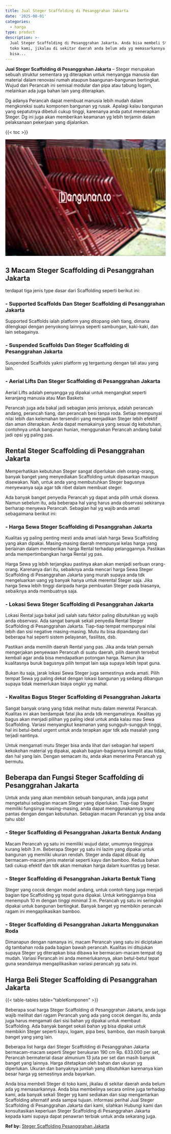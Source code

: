 ```yaml
---
title: Jual Steger Scaffolding di Pesanggrahan Jakarta
date: '2025-08-01'
categories:
  - harga
type: product
description: >-
  Jual Steger Scaffolding di Pesanggrahan Jakarta. Anda bisa membeli Steger di
  toko kami, jikalau di sekitar daerah anda belum ada yg memasarkannya. Anda
  bisa...
---
```


**Jual Steger Scaffolding di Pesanggrahan Jakarta** – Steger merupakan sebuah struktur sementara yg diterapkan untuk menyangga manusia dan material dalam renovasi rumah ataupun baangunan-bangunan bertingkat. Wujud dari Perancah ini semisal modular dan pipa atau tabung logam, melainkan ada juga bahan lain yang diterapkan.

Dg adanya Perancah dapat membuat manusia lebih mudah dalam mengkoreksi suatu komponen bangunan yg rusak. Apalagi kalau bangunan yang sepatutnya dibetuli cukup tinggi, karenanya anda patut menerapkan Steger. Dg ini juga akan memberikan keamanan yg lebih terjamin dalam pelaksanaan pekerjaan yang dijalankan.

{{< toc >}}

![Jual Steger Scaffolding di Pesanggrahan Jakarta](/images/sewa-scaffolding-steger-30.png)

## 3 Macam Steger Scaffolding di Pesanggrahan Jakarta

terdapat tiga jenis type dasar dari Scaffolding seperti berikut ini:

### \- Supported Scaffolds Dan Steger Scaffolding di Pesanggrahan Jakarta

Supported Scaffolds ialah platform yang ditopang oleh tiang, dimana dilengkapi dengan penyokong lainnya seperti sambungan, kaki-kaki, dan lain sebagainya.

### \- Suspended Scaffolds Dan Steger Scaffolding di Pesanggrahan Jakarta

Suspended Scaffolds yakni platform yg tergantung dengan tali atau yang lain.

### \- Aerial Lifts Dan Steger Scaffolding di Pesanggrahan Jakarta

Aerial Lifts adalah penyangga yg dipakai untuk mengangkat seperti keranjang manusia atau Man Baskets

Perancah juga ada bakal jadi sebagian jenis jenisnya, adalah perancah andang, perancah tiang, dan perancah besi tanpa roda. Setiap mempunyai nilai lebih dan kelemahan tersendiri yang menjadikan Steger lebih efektif dan aman diterapkan. Anda dapat memakainya yang sesuai dg kebutuhan, contohnya untuk bangunan hunian, menggunakan Perancah andang bakal jadi opsi yg paling pas.

## Rental Steger Scaffolding di Pesanggrahan Jakarta

Memperhatikan kebutuhan Steger sangat diperlukan oleh orang-orang, banyak banget yang menyediakan Scaffolding untuk dipasarkan maupun disewakan. Nah, untuk anda yang membutuhkan Steger bagusnya menyewanya saja agar tdk ribet dalam membuat steger.

Ada banyak banget penyedia Perancah yg dapat anda pilih untuk disewa. Namun sebelum itu, ada beberapa hal yang harus anda observasi sekiranya berharap menyewa Perancah. Sebagian hal yg wajib anda amati sebagaimana berikut ini:

### \- Harga Sewa Steger Scaffolding di Pesanggrahan Jakarta

Kualitas yg paling penting mesti anda amati ialah harga Sewa Scaffolding yang akan dipakai. Masing-masing daerah mempunyai kelas harga yang berlainan dalam memberikan harga Rental terhadap pelanggannya. Pastikan anda mempertimbangkan harga Rental yg pas.

Harga Sewa yg lebih terjangkau pastinya akan akan menjadi serbuan orang-orang. Karenanya dari itu, sebaiknya anda mencari harga Sewa Steger Scaffolding di Pesanggrahan Jakarta yang murah supaya anda tdk mengeluarkan uang yg banyak hanya untuk merental Steger saja. Jika harga Sewa lebih tinggi daripada harga pembuatan Steger pada biasanya, sebaiknya anda membuatnya saja.

### \- Lokasi Sewa Steger Scaffolding di Pesanggrahan Jakarta

Lokasi Rental juga bakal jadi salah satu faktor paling dibutuhkan yg wajib anda observasi. Ada sangat banyak sekali penyedia Rental Steger Scaffolding di Pesanggrahan Jakarta. Tiap-tiap tempat mempunyai nilai lebih dan sisi negative masing-masing. Mutu itu bisa dipandang dari beberapa hal seperti sistem pelayanan, fasilitas, dsb.

Pastikan anda memilih daerah Rental yang pas. Jika anda telah pernah mengerjakan penyewaan Perancah di suatu daerah, pilih daerah tersebut kembali agar anda bisa mendapatkan potongan harga. Namun jika kualitasnya buruk bagusnya pilih tempat lain saja supaya lebih tepat guna.

Bukan itu saja, jarak lokasi Sewa Steger juga semestinya anda amati. Pilih tempat Sewa yg paling dekat dengan lokasi bangunan yg sedang dibangun supaya tidak memerlukan biaya ongkir yg mahal.

### \- Kwalitas Bagus Steger Scaffolding di Pesanggrahan Jakarta

Sangat banyak orang yang tidak melihat mutu dalam merental Perancah. Kualitas ini akan berdampak fatal jika anda tdk mengamatinya. Kwalitas yg bagus akan menjadi pilihan yg paling ideal untuk anda kalau mau Sewa Scaffolding. Variasi menyangkut keamanan yang sungguh-sungguh tinggi, hal ini betul-betul urgent untuk anda terapkan agar tdk ada masalah yang terjadi nantinya.

Untuk mengamati mutu Steger bisa anda lihat dari sebagian hal seperti kekokohan material yg dipakai, apakah bagian-bagiannya komplit atau tidak, dan hal yang lain. Dengan semacam itu, anda akan menerima Perancah yg bermutu.

## Beberapa dan Fungsi Steger Scaffolding di Pesanggrahan Jakarta

Untuk anda yang akan membikin sebuah bangunan, anda juga patut mengetahui sebagian macam Steger yang diperlukan. Tiap-tiap Steger memiliki fungsinya masing-masing, anda dapat menggunakannya yang pantas dengan dengan kebutuhan. Sebagian macam Perancah yg bisa anda tahu sbb!

### \- Steger Scaffolding di Pesanggrahan Jakarta Bentuk Andang

Macam Perancah yg satu ini memiliki wujud datar, umumnya tingginya kurang lebih 3 m. Beberapa Steger yg satu ini lazim yang dipakai untuk bangunan yg memiliki ukuran rendah. Steger anda dapat dibuat dg bermacam-macam jenis material seperti kayu dan bamboo. Kedua bahan tadi cukup efektif dan tdk akan memakan harga dalam kuantitas yg besar.

### \- Steger Scaffolding di Pesanggrahan Jakarta Bentuk Tiang

Steger yang cocok dengan model andang, untuk contoh tiang juga menjadi bagian tipe Scaffolding yg tepat guna dipakai. Untuk ketinggiannya bisa menempuh 10 m dengan tinggi minimal 3 m. Perancah yg satu ini seringkali dipakai untuk bangunan bertingkat. Banyak banget yg membikin perancah ragam ini mengaplikasikan bamboo.

### \- Steger Scaffolding di Pesanggrahan Jakarta Menggunakan Roda

Dimanapun dengan namanya ini, macam Perancah yang satu ini diciptakan dg tambahan roda pada bagian bawah perancah. Kualitas ini ditujukan supaya Steger yg diterapkan bisa dibawa ke bermacam-macam tempat dg mudah. Variasi Perancah ini anda memerlukannya, akan betul-betul tepat guna seandainya mengaplikasikan variasi perancah yg satu ini.

## Harga Beli Steger Scaffolding di Pesanggrahan Jakarta

{{< table-tables table="tableKomponen" >}}

Beberapa soal harga Steger Scaffolding di Pesanggrahan Jakarta, anda juga wajib melihat dari ragam Perancah yang ada yang cocok dengan itu, anda juga harus mengamati dari sisi bahan yg dipakai untuk membaut Scaffolding. Ada banyak banget sekali bahan yg bisa dipakai untuk membikin Steger seperti kayu, logam, pipa besi, bamboo, dan masih banyak banget yang yang lain.

Beberapa list harga dari Steger Scaffolding di Pesanggrahan Jakarta bermacam-macam seperti Steger berukuran 190 cm Rp. 633.000 per set, Perancah bermaterial dasar almunium 13 juta per set dan masih banyak banget yang lainnya. Harga ditetapkan oleh bahan dan ukuran yg diperlukan. Ukuran dan banyaknya jumlah yang dibutuhkan karenanya kian besar harga yg semestinya anda bayarkan.

Anda bisa membeli Steger di toko kami, jikalau di sekitar daerah anda belum ada yg memasarkannya. Anda bisa membelinya secara online juga terhadap kami, ada banyak sekali Steger yg kami sediakan dan siap mengantarkan Scaffolding alternatif anda sampai tujuan. informasi perihal Jual Steger Scaffolding di Pesanggrahan Jakarta dari kami, silahkan Hubungi kami dan konsultasikan keperluan Steger Scaffolding di Pesanggrahan Jakarta kepada kami supaya dapat penawran terbiak untuk anda sekarang juga.

**Ref by:** [Steger Scaffolding Pesanggrahan Jakarta](https://id.wikipedia.org/wiki/Steger)
